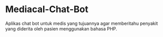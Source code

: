 # Mediacal-Chat-Bot
Aplikas chat bot untuk medis yang tujuannya agar memberitahu penyakit yang diderita oleh pasien menggunakan bahasa PHP.
